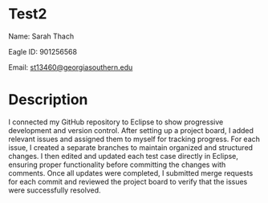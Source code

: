 # Test2
Name: Sarah Thach

Eagle ID: 901256568

Email: st13460@georgiasouthern.edu

# Description

I connected my GitHub repository to Eclipse to show progressive development and version control. After setting up a project board, I added relevant issues and assigned them to myself for tracking progress. For each issue, I created a separate branches to maintain organized and structured changes. I then edited and updated each test case directly in Eclipse, ensuring proper functionality before committing the changes with comments. Once all updates were completed, I submitted merge requests for each commit and reviewed the project board to verify that the issues were successfully resolved.
